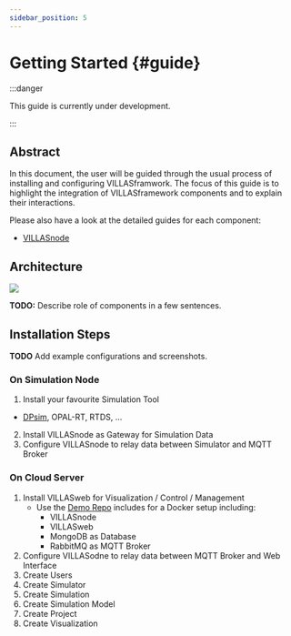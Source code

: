 ```yaml
---
sidebar_position: 5
---
```


# Getting Started {#guide}

:::danger

This guide is currently under development.

:::

## Abstract

In this document, the user will be guided through the usual process of installing and configuring VILLASframwork.
The focus of this guide is to highlight the integration of VILLASframework components and to explain their interactions.

Please also have a look at the detailed guides for each component:

- [VILLASnode](node/guide.md)

## Architecture

![](/img/VILLAS_Standard_Setup.svg)

**TODO:** Describe role of components in a few sentences.

## Installation Steps

**TODO** Add example configurations and screenshots.

### On Simulation Node

1. Install your favourite Simulation Tool
  - [DPsim](https://git.rwth-aachen.de/acs/public/simulation/dpsim), OPAL-RT, RTDS, ...
2. Install VILLASnode as Gateway for Simulation Data
3. Configure VILLASnode to relay data between Simulator and MQTT Broker

### On Cloud Server

1. Install VILLASweb for Visualization / Control / Management
   - Use the [Demo Repo](https://git.rwth-aachen.de/acs/public/villas/demo) includes for a Docker setup including:
     - VILLASnode
     - VILLASweb
     - MongoDB as Database
     - RabbitMQ as MQTT Broker
1. Configure VILLASodne to relay data between MQTT Broker and Web Interface
1. Create Users
1. Create Simulator
1. Create Simulation
1. Create Simulation Model
1. Create Project
1. Create Visualization
